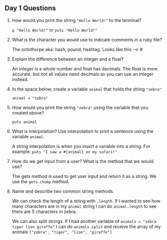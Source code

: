 ## Day 1 Questions

1. How would you print the string `"Hello World!"` to the terminal?

   `p "Hello World!"` or `puts "Hello World!"`

1. What is the character you would use to indicate comments in a ruby file?

   The octothorpe aka: hash, pound, hashtag. Looks like this --> #

1. Explain the difference between an integer and a float?

   An integer is a whole number and float has decimals. The float is more accurate, but not all values need decimals so you can use an integer instead.

1. In the space below, create a variable `animal` that holds the string `"zebra"`

   `animal = "zebra"`

1. How would you print the string `"zebra"` using the variable that you created above?

   `puts animal`

1. What is interpolation? Use interpolation to print a sentence using the variable `animal`.

   A string interpolation is when you insert a variable into a string. For example: `puts "I saw a #{animal} on my safari!"`

1. How do we get input from a user? What is the method that we would use?

   The gets method is used to get user input and return it as a string. We use the `gets.chomp` method.

1. Name and describe two common string methods.

   We can check the length of a string with `.length`. If I wanted to see how many characters are in my `animal` string I can do `animal.length` to see there are 5 characters in zebra.

   We can also split strings. If I had another variable of `animals = "zebra tiger lion giraffe"` I can do `animals.split` and receive the array of my animals `["zebra", "tiger", "lion", "giraffe"]`
